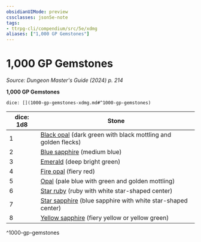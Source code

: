 ```yaml
---
obsidianUIMode: preview
cssclasses: json5e-note
tags:
- ttrpg-cli/compendium/src/5e/xdmg
aliases: ["1,000 GP Gemstones"]
---
```

# 1,000 GP Gemstones
*Source: Dungeon Master's Guide (2024) p. 214* 

**1,000 GP Gemstones**

`dice: [](1000-gp-gemstones-xdmg.md#^1000-gp-gemstones)`

| dice: 1d8 | Stone |
|-----------|-------|
| 1 | [Black opal](3-Mechanics/CLI/items/black-opal-xdmg.md) (dark green with black mottling and golden flecks) |
| 2 | [Blue sapphire](3-Mechanics/CLI/items/blue-sapphire-xdmg.md) (medium blue) |
| 3 | [Emerald](3-Mechanics/CLI/items/emerald-xdmg.md) (deep bright green) |
| 4 | [Fire opal](3-Mechanics/CLI/items/fire-opal-xdmg.md) (fiery red) |
| 5 | [Opal](3-Mechanics/CLI/items/opal-xdmg.md) (pale blue with green and golden mottling) |
| 6 | [Star ruby](3-Mechanics/CLI/items/star-ruby-xdmg.md) (ruby with white star-shaped center) |
| 7 | [Star sapphire](3-Mechanics/CLI/items/star-sapphire-xdmg.md) (blue sapphire with white star-shaped center) |
| 8 | [Yellow sapphire](3-Mechanics/CLI/items/yellow-sapphire-xdmg.md) (fiery yellow or yellow green) |
^1000-gp-gemstones